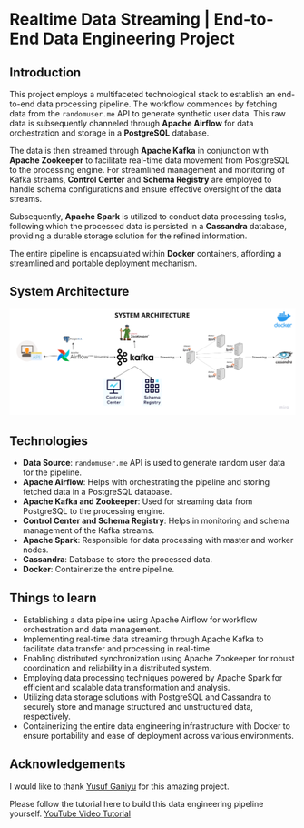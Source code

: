 # Realtime Data Streaming | End-to-End Data Engineering Project

## Introduction 
This project employs a multifaceted technological stack to establish an end-to-end data processing pipeline. The workflow commences by fetching data from the `randomuser.me` API to generate synthetic user data. This raw data is subsequently channeled through **Apache Airflow** for data orchestration and storage in a **PostgreSQL** database. 

The data is then streamed through **Apache Kafka** in conjunction with **Apache Zookeeper** to facilitate real-time data movement from PostgreSQL to the processing engine. For streamlined management and monitoring of Kafka streams, **Control Center** and **Schema Registry** are employed to handle schema configurations and ensure effective oversight of the data streams.

Subsequently, **Apache Spark** is utilized to conduct data processing tasks, following which the processed data is persisted in a **Cassandra** database, providing a durable storage solution for the refined information.

The entire pipeline is encapsulated within **Docker** containers, affording a streamlined and portable deployment mechanism. 

## System Architecture
![System Architecture](https://github.com/NitinDatta8/realtime-data-streaming/blob/main/Data%20engineering%20architecture.png)

## Technologies
- **Data Source**:  `randomuser.me` API is used to generate random user data for the pipeline.
- **Apache Airflow**: Helps with orchestrating the pipeline and storing fetched data in a PostgreSQL database.
- **Apache Kafka and Zookeeper**: Used for streaming data from PostgreSQL to the processing engine.
- **Control Center and Schema Registry**: Helps in monitoring and schema management of the Kafka streams.
- **Apache Spark**: Responsible for data processing with master and worker nodes.
- **Cassandra**: Database to store the processed data.
- **Docker**: Containerize the entire pipeline.

## Things to learn 
- Establishing a data pipeline using Apache Airflow for workflow orchestration and data management.
- Implementing real-time data streaming through Apache Kafka to facilitate data transfer and processing in real-time.
- Enabling distributed synchronization using Apache Zookeeper for robust coordination and reliability in a distributed system.
- Employing data processing techniques powered by Apache Spark for efficient and scalable data transformation and analysis.
- Utilizing data storage solutions with PostgreSQL and Cassandra to securely store and manage structured and unstructured data, respectively.
- Containerizing the entire data engineering infrastructure with Docker to ensure portability and ease of deployment across various environments.

## Acknowledgements
I would like to thank [Yusuf Ganiyu](https://www.linkedin.com/in/yusuf-ganiyu-b90140107/) for this amazing project. 


Please follow the tutorial here to build this data engineering pipeline yourself.
[YouTube Video Tutorial](https://www.youtube.com/watch?v=GqAcTrqKcrY)

